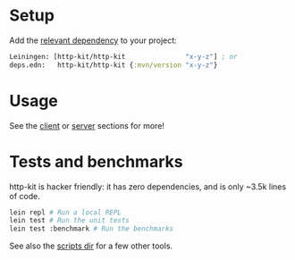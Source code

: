 # Setup

Add the [relevant dependency](../#latest-releases) to your project:

```clojure
Leiningen: [http-kit/http-kit               "x-y-z"] ; or
deps.edn:   http-kit/http-kit {:mvn/version "x-y-z"}
```

# Usage

See the [client](2-Client) or [server](3-Server) sections for more!

# Tests and benchmarks

http-kit is hacker friendly: it has zero dependencies, and is only ~3.5k lines of code.

```sh
lein repl # Run a local REPL
lein test # Run the unit tests
lein test :benchmark # Run the benchmarks
```

See also the [scripts dir](../../tree/master/scripts) for a few other tools.
